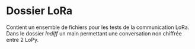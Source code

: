 # Dossier LoRa

Contient un ensemble de fichiers pour les tests 
de la communication LoRa.
Dans le dossier *Indiff* un main permettant
une conversation non chiffrée entre 2 LoPy.
